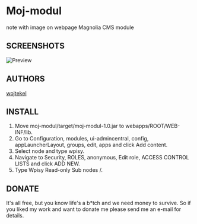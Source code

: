 # Moj-modul
note with image on webpage Magnolia CMS module

## SCREENSHOTS
![Preview](/preview.png)

## AUTHORS
[wojtekel](http://mojemiejsce-wojtekel.rhcloud.com)

## INSTALL
1. Move moj-modul/target/moj-modul-1.0.jar to webapps/ROOT/WEB-INF/lib.
2. Go to Configuration, modules, ui-admincentral, config, appLauncherLayout, groups, edit, apps and click Add content.
3. Select node and type wpisy.
4. Navigate to Security, ROLES, anonymous, Edit role, ACCESS CONTROL LISTS and click ADD NEW.
5. Type Wpisy Read-only Sub nodes /.

## DONATE
It's all free, but you know life's a b*tch and we need money to survive. So if you liked my work and want to donate me please send me an e-mail for details.

